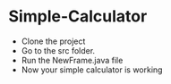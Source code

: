 # Simple-Calculator
- Clone the project
- Go to the src folder.
- Run the NewFrame.java file
- Now your simple calculator is working
